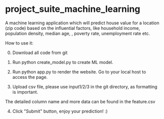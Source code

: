 # project_suite_machine_learning
A machine learning application which will predict house value for a location (zip code) based on the influential factors, like household income, population density, median age, , poverty rate, unemployment rate etc.

How to use it:

0. Download all code from git

1. Run python create_model.py to create ML model.
    
2. Run python app.py to render the website. Go to your local host to access the page.

3. Upload csv file, please use input1/2/3 in the git directory, as formatting is important.

  The detailed column name and more data can be found in the feature.csv 

4. Click "Submit" button, enjoy your prediction! :)
